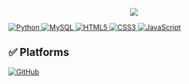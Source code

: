 <p align='center'>
    <img src="https://capsule-render.vercel.app/api?type=waving&color=FFFF00&height=300&section=header&text=Welcome%20to%20Haeun's%20GitHub&fontSize=45&animation=twinkling&fontAlignY=38&fontColor=FFFFFF"/>
</p>


<p>
    <a href="https://github.com/gkdms13572/coding_test.git" target="_blank">
        <img src="https://img.shields.io/badge/Python-yellow?style=flat&logo=python&logoColor=white" alt="Python">
    </a>
    <a href="https://github.com/gkdms13572/coding_test.git" target="_blank">
        <img src="https://img.shields.io/badge/MySQL-steelblue?style=flat&logo=mysql&logoColor=white" alt="MySQL">
    </a>
    <a href="https://github.com/gkdms13572/coding_test.git" target="_blank">
        <img src="https://img.shields.io/badge/HTML5-E34F26?style=flat&logo=html5&logoColor=white" alt="HTML5">
    </a>
    <a href="https://github.com/gkdms13572/coding_test.git" target="_blank">
        <img src="https://img.shields.io/badge/CSS3-1572B6?style=flat&logo=css3&logoColor=white" alt="CSS3">
    </a>
    <a href="https://github.com/gkdms13572/coding_test.git" target="_blank">
        <img src="https://img.shields.io/badge/JavaScript-F7DF1E?style=flat&logo=javascript&logoColor=white" alt="JavaScript">
    </a>
</p>

## ✅ Platforms

<p>
  <a href="https://github.com/gkdms13572" target="_blank">
    <img src="https://img.shields.io/badge/GitHub-blue?style=flat&logo=github&logoColor=white" alt="GitHub">
  </a>
</p>

